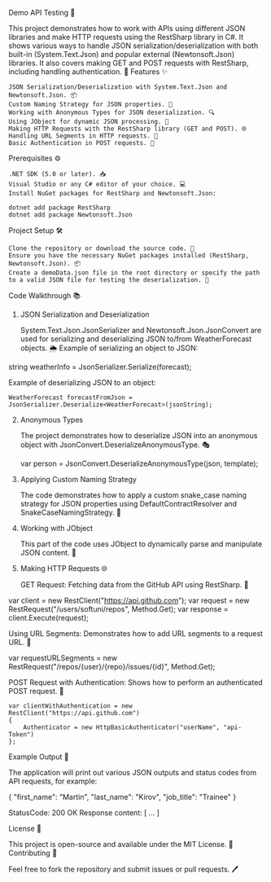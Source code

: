Demo API Testing 🚀

This project demonstrates how to work with APIs using different JSON libraries and make HTTP requests using the RestSharp library in C#. It shows various ways to handle JSON serialization/deserialization with both built-in (System.Text.Json) and popular external (Newtonsoft.Json) libraries. It also covers making GET and POST requests with RestSharp, including handling authentication. 🔐
Features ✨

    JSON Serialization/Deserialization with System.Text.Json and Newtonsoft.Json. 📦
    Custom Naming Strategy for JSON properties. 📝
    Working with Anonymous Types for JSON deserialization. 🔍
    Using JObject for dynamic JSON processing. 🔧
    Making HTTP Requests with the RestSharp library (GET and POST). 🌐
    Handling URL Segments in HTTP requests. 🔗
    Basic Authentication in POST requests. 🔑

Prerequisites ⚙️

    .NET SDK (5.0 or later). 📥
    Visual Studio or any C# editor of your choice. 💻
    Install NuGet packages for RestSharp and Newtonsoft.Json:

    dotnet add package RestSharp
    dotnet add package Newtonsoft.Json

Project Setup 🛠️

    Clone the repository or download the source code. 📂
    Ensure you have the necessary NuGet packages installed (RestSharp, Newtonsoft.Json). 📦
    Create a demoData.json file in the root directory or specify the path to a valid JSON file for testing the deserialization. 📝

Code Walkthrough 📚
1. JSON Serialization and Deserialization

    System.Text.Json.JsonSerializer and Newtonsoft.Json.JsonConvert are used for serializing and deserializing JSON to/from WeatherForecast objects. 🌦️
    Example of serializing an object to JSON:

string weatherInfo = JsonSerializer.Serialize(forecast);

Example of deserializing JSON to an object:

    WeatherForecast forecastFromJson = JsonSerializer.Deserialize<WeatherForecast>(jsonString);

2. Anonymous Types

    The project demonstrates how to deserialize JSON into an anonymous object with JsonConvert.DeserializeAnonymousType. 🎭

    var person = JsonConvert.DeserializeAnonymousType(json, template);

3. Applying Custom Naming Strategy

    The code demonstrates how to apply a custom snake_case naming strategy for JSON properties using DefaultContractResolver and SnakeCaseNamingStrategy. 🐍

4. Working with JObject

    This part of the code uses JObject to dynamically parse and manipulate JSON content. 🔄

5. Making HTTP Requests 🌐

    GET Request: Fetching data from the GitHub API using RestSharp. 📡

var client = new RestClient("https://api.github.com");
var request = new RestRequest("/users/softuni/repos", Method.Get);
var response = client.Execute(request);

Using URL Segments: Demonstrates how to add URL segments to a request URL. 🔗

var requestURLSegments = new RestRequest("/repos/{user}/{repo}/issues/{id}", Method.Get);

POST Request with Authentication: Shows how to perform an authenticated POST request. 🔐

    var clientWithAuthentication = new RestClient("https://api.github.com")
    {
        Authenticator = new HttpBasicAuthenticator("userName", "api-Token")
    };

Example Output 🎉

The application will print out various JSON outputs and status codes from API requests, for example:

{
  "first_name": "Martin",
  "last_name": "Kirov",
  "job_title": "Trainee"
}

StatusCode: 200 OK
Response content: [ ... ]

License 📄

This project is open-source and available under the MIT License. 🥳
Contributing 🤝

Feel free to fork the repository and submit issues or pull requests. 🖊️
